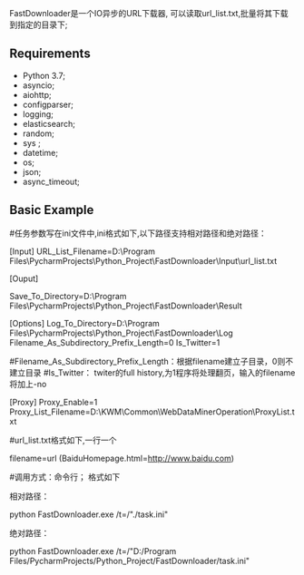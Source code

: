 FastDownloader是一个IO异步的URL下载器, 可以读取url_list.txt,批量将其下载到指定的目录下;


## Requirements
- Python 3.7;
- asyncio;
- aiohttp;
- configparser;
- logging;
- elasticsearch;
- random;
- sys ;
- datetime;
- os;
- json;
- async_timeout;


## Basic Example

#任务参数写在ini文件中,ini格式如下,以下路径支持相对路径和绝对路径：

[Input]
URL_List_Filename=D:\Program Files\PycharmProjects\Python_Project\FastDownloader\Input\url_list.txt

[Ouput]

Save_To_Directory=D:\Program Files\PycharmProjects\Python_Project\FastDownloader\Result

[Options]
Log_To_Directory=D:\Program Files\PycharmProjects\Python_Project\FastDownloader\Log
Filename_As_Subdirectory_Prefix_Length=0
Is_Twitter=1

#Filename_As_Subdirectory_Prefix_Length：根据filename建立子目录，0则不建立目录
#Is_Twitter： twiter的full history,为1程序将处理翻页，输入的filename将加上-no

[Proxy]
Proxy_Enable=1
Proxy_List_Filename=D:\KWM\Common\WebDataMinerOperation\ProxyList.txt


#url_list.txt格式如下,一行一个

filename=url (BaiduHomepage.html=http://www.baidu.com)


#调用方式：命令行； 格式如下


相对路径：

python FastDownloader.exe /t=/"./task.ini"

绝对路径：

python FastDownloader.exe /t=/"D:/Program Files/PycharmProjects/Python_Project/FastDownloader/task.ini"






